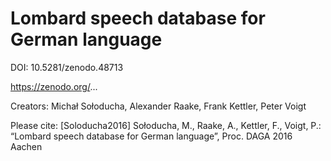 # Lombard speech database for German language

DOI: 10.5281/zenodo.48713

https://zenodo.org/...

Creators:
Michał Sołoducha, Alexander Raake, Frank Kettler, Peter Voigt

Please cite:
[Soloducha2016]	Sołoducha, M., Raake, A., Kettler, F., Voigt, P.: “Lombard speech database for German language”, Proc. DAGA 2016 Aachen
